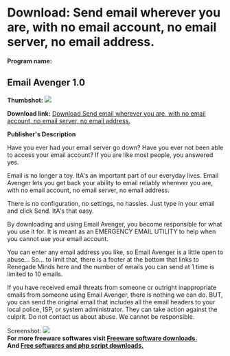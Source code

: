 # Download: Send email wherever you are, with no email account, no email server, no email address.

**Program name:**

## Email Avenger 1.0

  
**Thumbshot:** ![](http://www.freewarefiles.com/screenshot/Email_Avenger_01_md.gif)   
  
**Download link:** [Download Send email wherever you are, with no email account, no email server, no email address.](http://freesoftwares.boysofts.com/Email-Avenger_program_24266.html)  
  


**Publisher's Description**  
  


Have you ever had your email server go down? Have you ever not been able to access your email account? If you are like most people, you answered yes. 

Email is no longer a toy. ItA's an important part of our everyday lives. Email Avenger lets you get back your ability to email reliably wherever you are, with no email account, no email server, no email address.

There is no configuration, no settings, no hassles. Just type in your email and click Send. ItA's that easy.

By downloading and using Email Avenger, you become responsible for what you use it for. It is meant as an EMERGENCY EMAIL UTILITY to help when you cannot use your email account.

You can enter any email address you like, so Email Avenger is a little open to abuse... So... to limit that, there is a footer at the bottom that links to Renegade Minds here and the number of emails you can send at 1 time is limited to 10 emails.

If you have received email threats from someone or outright inappropriate emails from someone using Email Avenger, there is nothing we can do. BUT, you can send the original email that includes all the email headers to your local police, ISP, or system administrator. They can take action against the culprit. Do not contact us about abuse. We cannot be responsible. 

  
  
Screenshot: ![](http://www.freewarefiles.com/screenshot/Email_Avenger_01.gif)   
**For more freeware softwares visit [Freeware software downloads.](http://freesoftwares.boysofts.com/)**   
**And [Free softwares and php script downloads.](http://www.boysofts.com/)**
